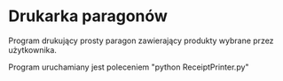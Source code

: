 # Drukarka paragonów

Program drukujący prosty paragon zawierający produkty
wybrane przez użytkownika.

Program uruchamiany jest poleceniem "python ReceiptPrinter.py"